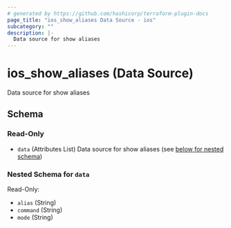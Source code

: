 ```yaml
---
# generated by https://github.com/hashicorp/terraform-plugin-docs
page_title: "ios_show_aliases Data Source - ios"
subcategory: ""
description: |-
  Data source for show aliases
---
```


# ios_show_aliases (Data Source)

Data source for show aliases



<!-- schema generated by tfplugindocs -->
## Schema

### Read-Only

- `data` (Attributes List) Data source for show aliases (see [below for nested schema](#nestedatt--data))

<a id="nestedatt--data"></a>
### Nested Schema for `data`

Read-Only:

- `alias` (String)
- `command` (String)
- `mode` (String)
